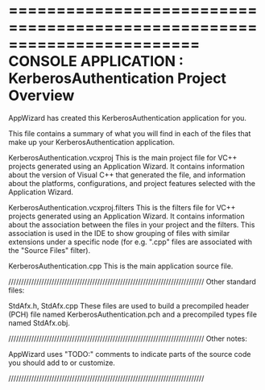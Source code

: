 ========================================================================
    CONSOLE APPLICATION : KerberosAuthentication Project Overview
========================================================================

AppWizard has created this KerberosAuthentication application for you.

This file contains a summary of what you will find in each of the files that
make up your KerberosAuthentication application.


KerberosAuthentication.vcxproj
    This is the main project file for VC++ projects generated using an Application Wizard.
    It contains information about the version of Visual C++ that generated the file, and
    information about the platforms, configurations, and project features selected with the
    Application Wizard.

KerberosAuthentication.vcxproj.filters
    This is the filters file for VC++ projects generated using an Application Wizard. 
    It contains information about the association between the files in your project 
    and the filters. This association is used in the IDE to show grouping of files with
    similar extensions under a specific node (for e.g. ".cpp" files are associated with the
    "Source Files" filter).

KerberosAuthentication.cpp
    This is the main application source file.

/////////////////////////////////////////////////////////////////////////////
Other standard files:

StdAfx.h, StdAfx.cpp
    These files are used to build a precompiled header (PCH) file
    named KerberosAuthentication.pch and a precompiled types file named StdAfx.obj.

/////////////////////////////////////////////////////////////////////////////
Other notes:

AppWizard uses "TODO:" comments to indicate parts of the source code you
should add to or customize.

/////////////////////////////////////////////////////////////////////////////
